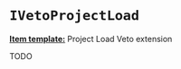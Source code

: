 `IVetoProjectLoad`
============================

**[Item template:](project_item_templates.md)** Project Load Veto extension

TODO
